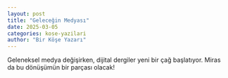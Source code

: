 ```yaml
---
layout: post
title: "Geleceğin Medyası"
date: 2025-03-05
categories: kose-yazilari
author: "Bir Köşe Yazarı"
---
```


Geleneksel medya değişirken, dijital dergiler yeni bir çağ başlatıyor. Miras da bu dönüşümün bir parçası olacak!
